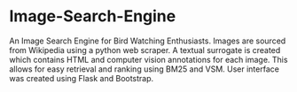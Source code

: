 # Image-Search-Engine
An Image Search Engine for Bird Watching Enthusiasts. Images are sourced from Wikipedia using a python web scraper. A textual surrogate is created which contains HTML and computer vision annotations for each image. This allows for easy retrieval and ranking using BM25 and VSM. User interface was created using Flask and Bootstrap.

